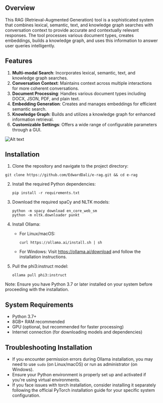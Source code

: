 ## Overview

This RAG (Retrieval-Augmented Generation) tool is a sophisticated system that combines lexical, semantic, text, and knowledge graph searches with conversation context to provide accurate and contextually relevant responses. The tool processes various document types, creates embeddings, builds a knowledge graph, and uses this information to answer user queries intelligently.

## Features

1. **Multi-modal Search**: Incorporates lexical, semantic, text, and knowledge graph searches.
2. **Conversation Context**: Maintains context across multiple interactions for more coherent conversations.
3. **Document Processing**: Handles various document types including DOCX, JSON, PDF, and plain text.
4. **Embedding Generation**: Creates and manages embeddings for efficient semantic search.
5. **Knowledge Graph**: Builds and utilizes a knowledge graph for enhanced information retrieval.
6. **Customizable Settings**: Offers a wide range of configurable parameters through a GUI.

![Alt text](https://github.com/EdwardDali/e-rag/blob/main/gui.PNG)

## Installation

1. Clone the repository and navigate to the project directory:
 ```
git clone https://github.com/EdwardDali/e-rag.git && cd e-rag   
```

2. Install the required Python dependencies:
   ```
   pip install -r requirements.txt
   ```

3. Download the required spaCy and NLTK models:
   ```
   python -m spacy download en_core_web_sm
   python -m nltk.downloader punkt
   ```

4. Install Ollama:
   - For Linux/macOS:
     ```
     curl https://ollama.ai/install.sh | sh
     ```
   - For Windows:
     Visit https://ollama.ai/download and follow the installation instructions.

5. Pull the phi3:instruct model:
   ```
   ollama pull phi3:instruct
   ```

Note: Ensure you have Python 3.7 or later installed on your system before proceeding with the installation.

## System Requirements

- Python 3.7+
- 8GB+ RAM recommended
- GPU (optional, but recommended for faster processing)
- Internet connection (for downloading models and dependencies)

## Troubleshooting Installation

- If you encounter permission errors during Ollama installation, you may need to use `sudo` (on Linux/macOS) or run as administrator (on Windows).
- Ensure your Python environment is properly set up and activated if you're using virtual environments.
- If you face issues with torch installation, consider installing it separately following the official PyTorch installation guide for your specific system configuration.
